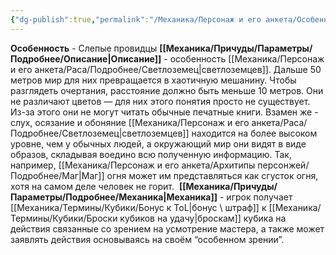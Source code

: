 ```yaml
---
{"dg-publish":true,"permalink":"/Механика/Персонаж и его анкета/Особенности расы/Слепые провидцы/","noteIcon":"","created":"2025-07-12T09:55:48.620+03:00","updated":"2025-07-29T23:55:58.024+03:00"}
---
```


**Особенность** - Слепые провидцы
**[[Механика/Причуды/Параметры/Подробнее/Описание\|Описание]]** - особенность [[Механика/Персонаж и его анкета/Раса/Подробнее/Светлоземец\|светлоземцев]]. Дальше 50 метров мир для них превращается в хаотичную мешанину. Чтобы разглядеть очертания, расстояние должно быть меньше 10 метров. Они не различают цветов — для них этого понятия просто не существует. Из-за этого они не могут читать обычные печатные книги. Взамен же - слух, осязание и обоняние [[Механика/Персонаж и его анкета/Раса/Подробнее/Светлоземец\|светлоземцев]] находится на более высоком уровне, чем у обычных людей, а окружающий мир они видят в виде образов, складывая воедино всю полученную информацию. Так, например, [[Механика/Персонаж и его анкета/Архитипы персонжей/Подробнее/Маг\|Маг]] огня может им представляться как сгусток огня, хотя на самом деле человек не горит. 
**[[Механика/Причуды/Параметры/Подробнее/Механика\|Механика]]** - игрок получает [[Механика/Термины/Кубики/Бонус к ToL\|бонус \ штраф]] к [[Механика/Термины/Кубики/Броски кубиков на удачу\|броскам]] кубика на действия связанные со зрением на усмотрение мастера, а также может заявлять действия основываясь на своём “особенном зрении”. 